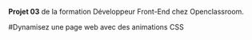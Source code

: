 __Projet 03__ de la formation Développeur Front-End chez Openclassroom. 

#Dynamisez une page web avec des animations CSS
